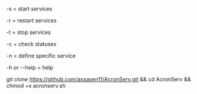 -s = start services

-r = restart services

-t = stop services

-c = check statuses 

-n = define specific service

-h or --help = help



git clone https://github.com/assasen11/AcronServ.git && cd AcronServ && chmod +x acronserv.sh
